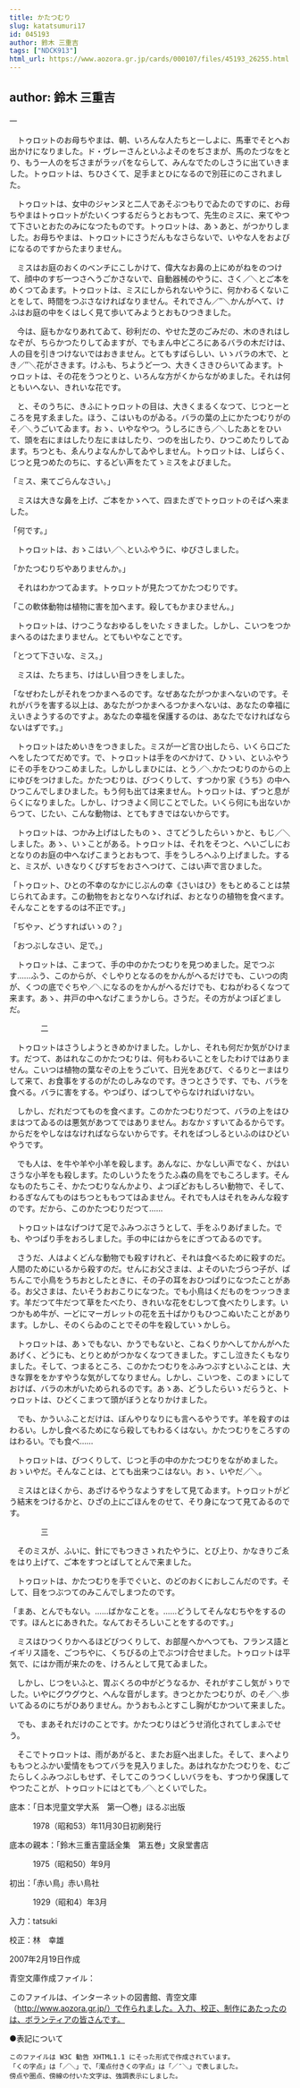 ```yaml
---
title: かたつむり
slug: katatsumuri17
id: 045193
author: 鈴木 三重吉
tags: ["NDCK913"]
html_url: https://www.aozora.gr.jp/cards/000107/files/45193_26255.html
---
```


## author: 鈴木 三重吉

一



　トゥロットのお母ちやまは、朝、いろんな人たちと一しよに、馬車でそとへお出かけになりました。ド・ヴレーさんといふよそのをぢさまが、馬のたづなをとり、もう一人のをぢさまがラッパをならして、みんなでたのしさうに出ていきました。トゥロットは、ちひさくて、足手まとひになるので別荘にのこされました。

　トゥロットは、女中のジャンヌと二人であそぶつもりでゐたのですのに、お母ちやまはトゥロットがたいくつするだらうとおもつて、先生のミスに、来てやつて下さいとおたのみになつたものです。トゥロットは、あゝあと、がつかりしました。お母ちやまは、トゥロットにさうだんもなさらないで、いやな人をおよびになるのですからたまりません。

　ミスはお庭のおくのべンチにこしかけて、偉大なお鼻の上にめがねをのつけて、顔中のすぢ一つさへうごかさないで、自動器械のやうに、さく／＼とご本をめくつてゐます。トゥロットは、ミスにしかられないやうに、何かわるくないことをして、時間をつぶさなければなりません。それでさん／″＼かんがへて、けふはお庭の中をくはしく見て歩いてみようとおもひつきました。

　今は、庭もかなりあれてゐて、砂利だの、やせた芝のごみだの、木のきれはしなぞが、ちらかつたりしてゐますが、でもまん中どころにあるバラの木だけは、人の目を引きつけないではおきません。とてもすばらしい、いゝバラの木で、とき／″＼花がさきます。けふも、ちようど一つ、大きくさきひらいてゐます。トゥロットは、その花をうつとりと、いろんな方がくからながめました。それは何ともいへない、きれいな花です。

　と、そのうちに、きふにトゥロットの目は、大きくまるくなつて、じつと一ところを見すゑました。ほう、こはいものがゐる。バラの葉の上にかたつむりがのそ／＼うごいてゐます。おゝ、いやなやつ。うしろにきら／＼したあとをひいて、頭を右にまはしたり左にまはしたり、つのを出したり、ひつこめたりしてゐます。ちつとも、ゑんりよなんかしてゐやしません。トゥロットは、しばらく、じつと見つめたのちに、するどい声をたてゝミスをよびました。

「ミス、来てごらんなさい。」

　ミスは大きな鼻を上げ、ご本をかゝへて、四またぎでトゥロットのそばへ来ました。

「何です。」

　トゥロットは、おゝこはい／＼といふやうに、ゆびさしました。

「かたつむりぢやありませんか。」

　それはわかつてゐます。トゥロットが見たつてかたつむりです。

「この軟体動物は植物に害を加へます。殺してもかまひません。」

　トゥロットは、けつこうなおゆるしをいたゞきました。しかし、こいつをつかまへるのはたまりません。とてもいやなことです。

「とつて下さいな、ミス。」

　ミスは、たちまち、けはしい目つきをしました。

「なぜわたしがそれをつかまへるのです。なぜあなたがつかまへないのです。それがバラを害する以上は、あなたがつかまへるつかまへないは、あなたの幸福にえいきようするのですよ。あなたの幸福を保護するのは、あなたでなければならないはずです。」

　トゥロットはためいきをつきました。ミスが一ど言ひ出したら、いくら口ごたへをしたつてだめです。で、トゥロットは手をのべかけて、ひゝい、といふやうにその手をひつこめました。しかししまひには、とう／＼かたつむりのからの上にゆびをつけました。かたつむりは、びつくりして、すつかり家《うち》の中へひつこんでしまひました。もう何も出ては来ません。トゥロットは、ずつと息がらくになりました。しかし、けつきよく同じことでした。いくら何にも出ないからつて、じたい、こんな動物は、とてもすきではないからです。

　トゥロットは、つかみ上げはしたものゝ、さてどうしたらいゝかと、もじ／＼しました。あゝ、いゝことがある。トゥロットは、それをそつと、へいごしにおとなりのお庭の中へなげこまうとおもつて、手をうしろへふり上げました。すると、ミスが、いきなりくびすぢをおさへつけて、こはい声で言ひました。

「トゥロット、ひとの不幸のなかにじぶんの幸《さいはひ》をもとめることは禁じられてゐます。この動物をおとなりへなげれば、おとなりの植物を食べます。そんなことをするのは不正です。」

「ぢやァ、どうすればいゝの？」

「おつぶしなさい、足で。」

　トゥロットは、こまつて、手の中のかたつむりを見つめました。足でつぶす……ふう、このからが、ぐしやりとなるのをかんがへるだけでも、こいつの肉が、くつの底でぐちや／＼になるのをかんがへるだけでも、むねがわるくなつて来ます。あゝ、井戸の中へなげこまうかしら。さうだ。その方がよつぽどましだ。





　　　　二



　トゥロットはさうしようときめかけました。しかし、それも何だか気がひけます。だつて、あはれなこのかたつむりは、何もわるいことをしたわけではありません。こいつは植物の葉なぞの上をうごいて、日光をあびて、ぐるりと一まはりして来て、お食事をするのがたのしみなのです。きつとさうです、でも、バラを食べる。バラに害をする。やつぱり、ばつしてやらなければいけない。

　しかし、だれだつてものを食べます。このかたつむりだつて、バラの上をはひまはつてゐるのは悪気があつてではありません。おなかゞすいてゐるからです。からだをやしなはなければならないからです。それをばつしるといふのはひどいやうです。

　でも人は、を牛や羊や小羊を殺します。あんなに、かなしい声でなく、かはいさうな小羊をも殺します。たのしいうたをうたふ森の鳥をでもころします。そんなものたちこそ、かたつむりなんかより、よつぽどおもしろい動物で、そして、わるぎなんてものはちつとももつてはゐません。それでも人はそれをみんな殺すのです。だから、このかたつむりだつて……

　トゥロットはなげつけて足でふみつぶさうとして、手をふりあげました。でも、やつぱり手をおろしました。手の中にはからをにぎつてゐるのです。

　さうだ、人はよくどんな動物でも殺すけれど、それは食べるために殺すのだ。人間のためにいるから殺すのだ。せんにお父さまは、よそのいたづらつ子が、ぱちんこで小鳥をうちおとしたときに、その子の耳をおひつぱりになつたことがある。お父さまは、たいそうおおこりになつた。でも小鳥はくだものをつッつきます。羊だつて牛だつて草をたべたり、きれいな花をむしつて食べたりします。いつかもめ牛が、一どにマーガレットの花を五十ばかりもひつこぬいたことがあります。しかし、そのくらゐのことでその牛を殺していゝかしら。

　トゥロットは、あゝでもない、かうでもないと、こねくりかへしてかんがへたあげく、どうにも、とりとめがつかなくなつてきました。すこし泣きたくもなりました。そして、つまるところ、このかたつむりをふみつぶすといふことは、大きな罪ををかすやうな気がしてなりません。しかし、こいつを、このまゝにしておけば、バラの木がいためられるのです。あゝあ、どうしたらいゝだらうと、トゥロットは、ひどくこまつて頭がぼうとなりかけました。

　でも、かういふことだけは、ぼんやりなりにも言へるやうです。羊を殺すのはわるい。しかし食べるためになら殺してもわるくはない。かたつむりをころすのはわるい。でも食べ……

　トゥロットは、びつくりして、じつと手の中のかたつむりをながめました。おゝいやだ。そんなことは、とても出来つこはない。おゝ、いやだ／＼。

　ミスはとほくから、あざけるやうなようすをして見てゐます。トゥロットがどう結末をつけるかと、ひざの上にごほんをのせて、そり身になつて見てゐるのです。





　　　　三



　そのミスが、ふいに、針にでもつきさゝれたやうに、とび上り、かなきりごゑをはり上げて、ご本をすつとばしてとんで来ました。

　トゥロットは、かたつむりを手でぐいと、のどのおくにおしこんだのです。そして、目をつぶつてのみこんでしまつたのです。

「まあ、とんでもない。……ばかなことを。……どうしてそんなむちやをするのです。ほんとにあきれた。なんておそろしいことをするのです。」

　ミスはひつくりかへるほどびつくりして、お部屋へかへつても、フランス語とイギリス語を、ごつちやに、くちびるの上でぶつけ合せました。トゥロットは平気で、にはか雨が来たのを、けろんとして見てゐました。

　しかし、じつをいふと、胃ぶくろの中がどうなるか、それがすこし気がゝりでした。いやにグウグウと、へんな音がします。きつとかたつむりが、のそ／＼歩いてゐるのにちがひありません。かうおもふとすこし胸がむかついて来ました。

　でも、まあそれだけのことです。かたつむりはどうせ消化されてしまふでせう。

　そこでトゥロットは、雨があがると、またお庭へ出ました。そして、まへよりももつとふかい愛情をもつてバラを見入りました。あはれなかたつむりを、むごたらしくふみつぶしもせず、そしてこのうつくしいバラをも、すつかり保護してやつたことが、トゥロットにはとても／＼とくいでした。













底本：「日本児童文学大系　第一〇巻」ほるぷ出版


　　　1978（昭和53）年11月30日初刷発行

底本の親本：「鈴木三重吉童話全集　第五巻」文泉堂書店

　　　1975（昭和50）年9月

初出：「赤い鳥」赤い鳥社

　　　1929（昭和4）年3月

入力：tatsuki

校正：林　幸雄

2007年2月19日作成

青空文庫作成ファイル：

このファイルは、インターネットの図書館、青空文庫（http://www.aozora.gr.jp/）で作られました。入力、校正、制作にあたったのは、ボランティアの皆さんです。











●表記について


	このファイルは W3C 勧告 XHTML1.1 にそった形式で作成されています。
	「くの字点」は「／＼」で、「濁点付きくの字点」は「／″＼」で表しました。
	傍点や圏点、傍線の付いた文字は、強調表示にしました。